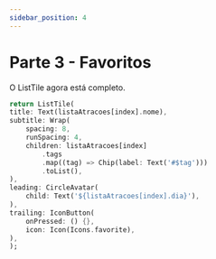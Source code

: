 ```yaml
---
sidebar_position: 4
---
```


# Parte 3 - Favoritos

O ListTile agora está completo.

```dart
return ListTile(
title: Text(listaAtracoes[index].nome),
subtitle: Wrap(
    spacing: 8,
    runSpacing: 4,
    children: listaAtracoes[index]
        .tags
        .map((tag) => Chip(label: Text('#$tag')))
        .toList(),
),
leading: CircleAvatar(
    child: Text('${listaAtracoes[index].dia}'),
),
trailing: IconButton(
    onPressed: () {},
    icon: Icon(Icons.favorite),
),
);
```